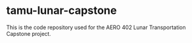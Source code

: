 # tamu-lunar-capstone
This is the code repository used for the AERO 402 Lunar Transportation Capstone project.
